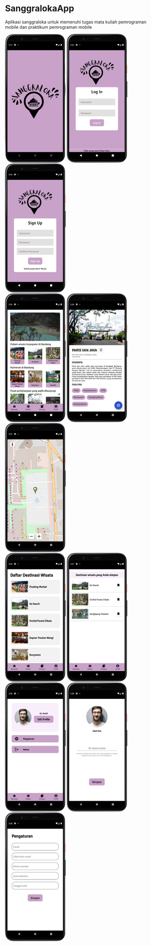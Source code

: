 # SanggralokaApp
Aplikasi sanggraloka untuk memenuhi tugas mata kuliah pemrograman mobile dan praktikum pemrograman mobile

<img src="https://github.com/nabilraihann/nabilraihann/blob/main/images/splash_screen-removebg-preview.png" width="200"> <img src="https://github.com/nabilraihann/nabilraihann/blob/main/images/login%20screen.png" width="200"> <img src="https://github.com/nabilraihann/nabilraihann/blob/main/images/signup%20screen.png" width="200"> <br>
<img src="https://github.com/nabilraihann/nabilraihann/blob/main/images/home%20screen.png" width="200"> <img src="https://github.com/nabilraihann/nabilraihann/blob/main/images/detail%20screen.png" width="200"> <img src="https://github.com/nabilraihann/nabilraihann/blob/main/images/map%20screen.png" width="200"> <br>
<img src="https://github.com/nabilraihann/nabilraihann/blob/main/images/search%20screen.png" width="200"> <img src="https://github.com/nabilraihann/nabilraihann/blob/main/images/saved%20screen.png" width="200"><br>
<img src="https://github.com/nabilraihann/nabilraihann/blob/main/images/profile%20screen.png" width="200"> <img src="https://github.com/nabilraihann/nabilraihann/blob/main/images/edit%20profile%20screen.png" width="200"> <img src="https://github.com/nabilraihann/nabilraihann/blob/main/images/pengaturan%20screen.png" width="200"> 
